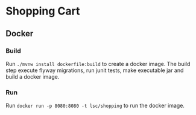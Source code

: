 # Shopping Cart

## Docker

### Build

Run `./mvnw install dockerfile:build` to create a docker image. The build step execute flyway migrations, run junit tests, make executable jar and build a docker image.

### Run

Run `docker run -p 8080:8080 -t lsc/shopping` to run the docker image.

